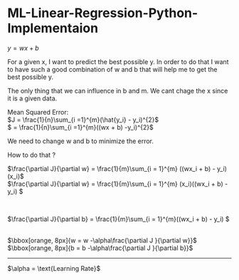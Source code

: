 # ML-Linear-Regression-Python-Implementaion







$y = wx + b$ 

For a given x, I want to predict the best possible y. In order to do that I want to have such a  good combination of w and b that will help me to get the best possible y. 

The only thing that we can influence in b and m. We cant chage the x since it is a given data. 


Mean Squared Error:<br>
$J = \frac{1}{n}\sum_{i =1}^{m}(\hat{y_i} - y_i)^{2}$ <br>
$  = \frac{1}{n}\sum_{i =1}^{m}((wx + b) -y_i)^{2}$


We need to change w and b to minimize the error.

How to do that ? <br>

$\frac{\partial J}{\partial w} = \frac{1}{m}\sum_{i = 1}^{m} ((wx_i + b) - y_i) (x_i)$ <br>
$\frac{\partial J}{\partial w} = \frac{1}{m}\sum_{i = 1}^{m} (x_i)((wx_i + b) - y_i) $

<br>

$\frac{\partial J}{\partial b} = \frac{1}{m}\sum_{i = 1}^{m}((wx_i + b) - y_i) $


<br>
$\bbox[orange, 8px]{w = w -\alpha\frac{\partial J }{\partial w}}$
<br>
$\bbox[orange, 8px]{b = b -\alpha\frac{\partial J }{\partial b}}$

<hr>
$\alpha = \text{Learning Rate}$

